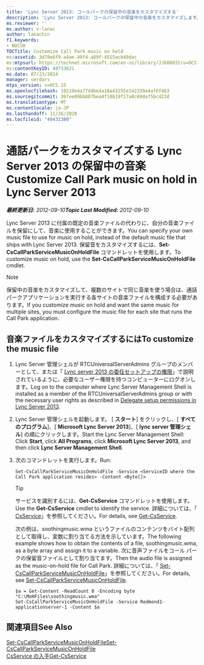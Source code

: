 ```yaml
---
title: 'Lync Server 2013: コールパークの保留中の音楽をカスタマイズする'
description: 'Lync Server 2013: コールパークの保留中の音楽をカスタマイズします。'
ms.reviewer: ''
ms.author: v-lanac
author: lanachin
f1.keywords:
- NOCSH
TOCTitle: Customize Call Park music on hold
ms:assetid: 3d78e6f9-a4ae-49f4-a89f-4515acb49dac
ms:mtpsurl: https://technet.microsoft.com/en-us/library/JJ688031(v=OCS.15)
ms:contentKeyID: 49733621
ms.date: 07/23/2014
manager: serdars
mtps_version: v=OCS.15
ms.openlocfilehash: 19219e4a77d4be4a18a43255e142339a4af6f463
ms.sourcegitcommit: 36fee89bb887bea4f18b19f17a8c69daf5bc423d
ms.translationtype: MT
ms.contentlocale: ja-JP
ms.lasthandoff: 11/26/2020
ms.locfileid: "49431380"
---
```

# <a name="customize-call-park-music-on-hold-in-lync-server-2013"></a><span data-ttu-id="75646-103">通話パークをカスタマイズする Lync Server 2013 の保留中の音楽</span><span class="sxs-lookup"><span data-stu-id="75646-103">Customize Call Park music on hold in Lync Server 2013</span></span>

<div data-xmlns="http://www.w3.org/1999/xhtml">

<div class="topic" data-xmlns="http://www.w3.org/1999/xhtml" data-msxsl="urn:schemas-microsoft-com:xslt" data-cs="https://msdn.microsoft.com/">

<div data-asp="https://msdn2.microsoft.com/asp">



</div>

<div id="mainSection">

<div id="mainBody"><span data-ttu-id="75646-104">

<span> </span></span><span class="sxs-lookup"><span data-stu-id="75646-104">

<span> </span></span></span>

<span data-ttu-id="75646-105">_**最終更新日:** 2012-09-10_</span><span class="sxs-lookup"><span data-stu-id="75646-105">_**Topic Last Modified:** 2012-09-10_</span></span>

<span data-ttu-id="75646-106">Lync Server 2013 に付属の既定の音楽ファイルの代わりに、自分の音楽ファイルを保留にして、音楽に使用することができます。</span><span class="sxs-lookup"><span data-stu-id="75646-106">You can specify your own music file to use for music on hold, instead of the default music file that ships with Lync Server 2013.</span></span> <span data-ttu-id="75646-107">保留音をカスタマイズするには、**Set-CsCallParkServiceMusicOnHoldFile** コマンドレットを使用します。</span><span class="sxs-lookup"><span data-stu-id="75646-107">To customize music on hold, use the **Set-CsCallParkServiceMusicOnHoldFile** cmdlet.</span></span>

<div>


> [!NOTE]  
> <span data-ttu-id="75646-108">保留中の音楽をカスタマイズして、複数のサイトで同じ音楽を使う場合は、通話パークアプリケーションを実行する各サイトの音楽ファイルを構成する必要があります。</span><span class="sxs-lookup"><span data-stu-id="75646-108">If you customize music on hold and want the same music for multiple sites, you must configure the music file for each site that runs the Call Park application.</span></span>



</div>

<div>

## <a name="to-customize-the-music-file"></a><span data-ttu-id="75646-109">音楽ファイルをカスタマイズするには</span><span class="sxs-lookup"><span data-stu-id="75646-109">To customize the music file</span></span>

1.  <span data-ttu-id="75646-110">Lync Server 管理シェルが RTCUniversalServerAdmins グループのメンバーとして、または「 [Lync server 2013 の委任セットアップの権限](lync-server-2013-delegate-setup-permissions.md)」で説明されているように、必要なユーザー権限を持つコンピューターにログオンします。</span><span class="sxs-lookup"><span data-stu-id="75646-110">Log on to the computer where Lync Server Management Shell is installed as a member of the RTCUniversalServerAdmins group or with the necessary user rights as described in [Delegate setup permissions in Lync Server 2013](lync-server-2013-delegate-setup-permissions.md).</span></span>

2.  <span data-ttu-id="75646-111">Lync Server 管理シェルを起動します。 [ **スタート**] をクリックし、[ **すべてのプログラム**]、[ **Microsoft Lync Server 2013**]、[ **lync server 管理シェル**] の順にクリックします。</span><span class="sxs-lookup"><span data-stu-id="75646-111">Start the Lync Server Management Shell: Click **Start**, click **All Programs**, click **Microsoft Lync Server 2013**, and then click **Lync Server Management Shell**.</span></span>

3.  <span data-ttu-id="75646-112">次のコマンドレットを実行します。</span><span class="sxs-lookup"><span data-stu-id="75646-112">Run:</span></span>
    
        Set-CsCallParkServiceMusicOnHoldFile -Service <ServiceID where the Call Park application resides> -Content <Byte[]>
    
    <div>
    

    > [!TIP]  
    > <span data-ttu-id="75646-113">サービスを識別するには、<STRONG>Get-CsService</STRONG> コマンドレットを使用します。</span><span class="sxs-lookup"><span data-stu-id="75646-113">Use the <STRONG>Get-CsService</STRONG> cmdlet to identify the service.</span></span> <span data-ttu-id="75646-114">詳細については、「 <A href="https://docs.microsoft.com/powershell/module/skype/Get-CsService">CsService</A>」を参照してください。</span><span class="sxs-lookup"><span data-stu-id="75646-114">For details, see <A href="https://docs.microsoft.com/powershell/module/skype/Get-CsService">Get-CsService</A>.</span></span>

    
    </div>
    
    <span data-ttu-id="75646-115">次の例は、soothingmusic.wma というファイルのコンテンツをバイト配列として取得し、変数に割り当てる方法を示しています。</span><span class="sxs-lookup"><span data-stu-id="75646-115">The following example shows how to obtain the contents of a file, soothingmusic.wma, as a byte array and assign it to a variable.</span></span> <span data-ttu-id="75646-116">次に音声ファイルをコール パークの保留音ファイルとして割り当てます。</span><span class="sxs-lookup"><span data-stu-id="75646-116">Then the audio file is assigned as the music-on-hold file for Call Park.</span></span> <span data-ttu-id="75646-117">詳細については、「 [Set-CsCallParkServiceMusicOnHoldFile](https://docs.microsoft.com/powershell/module/skype/Set-CsCallParkServiceMusicOnHoldFile)」を参照してください。</span><span class="sxs-lookup"><span data-stu-id="75646-117">For details, see [Set-CsCallParkServiceMusicOnHoldFile](https://docs.microsoft.com/powershell/module/skype/Set-CsCallParkServiceMusicOnHoldFile).</span></span>
    
        $a = Get-Content -ReadCount 0 -Encoding byte "C:\MoHFiles\soothingmusic.wma"
        Set-CsCallParkServiceMusicOnHoldFile -Service Redmond1-applicationserver-1 -Content $a

</div>

<div>

## <a name="see-also"></a><span data-ttu-id="75646-118">関連項目</span><span class="sxs-lookup"><span data-stu-id="75646-118">See Also</span></span>


[<span data-ttu-id="75646-119">Set-CsCallParkServiceMusicOnHoldFile</span><span class="sxs-lookup"><span data-stu-id="75646-119">Set-CsCallParkServiceMusicOnHoldFile</span></span>](https://docs.microsoft.com/powershell/module/skype/Set-CsCallParkServiceMusicOnHoldFile)  
[<span data-ttu-id="75646-120">CsService の入手</span><span class="sxs-lookup"><span data-stu-id="75646-120">Get-CsService</span></span>](https://docs.microsoft.com/powershell/module/skype/Get-CsService)  
  

<span data-ttu-id="75646-121"></div>

</div>

<span> </span>

</div>

</div>

</span><span class="sxs-lookup"><span data-stu-id="75646-121"></div>

</div>

<span> </span>

</div>

</div>

</span></span></div>

